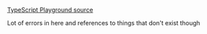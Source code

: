 [TypeScript Playground source](https://github.com/microsoft/TypeScript-Website/blob/master/playground/playground.html)

Lot of errors in here and references to things that don't exist though
